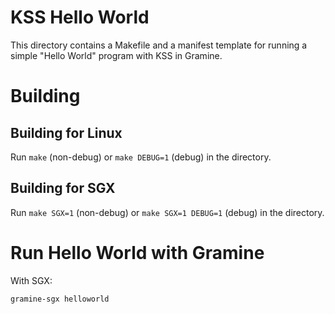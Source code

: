 # KSS Hello World

This directory contains a Makefile and a manifest template for running a simple
"Hello World" program with KSS in Gramine.

# Building

## Building for Linux

Run `make` (non-debug) or `make DEBUG=1` (debug) in the directory.

## Building for SGX

Run `make SGX=1` (non-debug) or `make SGX=1 DEBUG=1` (debug) in the directory.

# Run Hello World with Gramine

With SGX:
```sh
gramine-sgx helloworld
```
